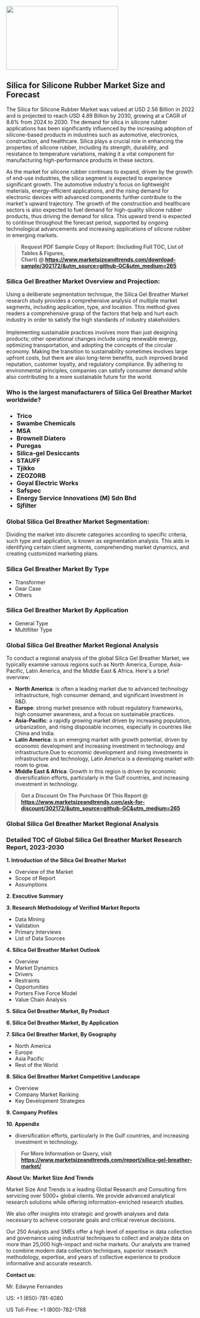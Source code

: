 <p><img class="alignnone size-medium wp-image-20088" src="https://ffe5etoiles.com/wp-content/uploads/2024/12/MST1-300x171.png" alt="" width="300" height="171" /></p><h2>Silica for Silicone Rubber Market Size and Forecast</h2><p>The Silica for Silicone Rubber Market was valued at USD 2.56 Billion in 2022 and is projected to reach USD 4.89 Billion by 2030, growing at a CAGR of 8.6% from 2024 to 2030. The demand for silica in silicone rubber applications has been significantly influenced by the increasing adoption of silicone-based products in industries such as automotive, electronics, construction, and healthcare. Silica plays a crucial role in enhancing the properties of silicone rubber, including its strength, durability, and resistance to temperature variations, making it a vital component for manufacturing high-performance products in these sectors.</p><p>As the market for silicone rubber continues to expand, driven by the growth of end-use industries, the silica segment is expected to experience significant growth. The automotive industry's focus on lightweight materials, energy-efficient applications, and the rising demand for electronic devices with advanced components further contribute to the market's upward trajectory. The growth of the construction and healthcare sectors is also expected to fuel demand for high-quality silicone rubber products, thus driving the demand for silica. This upward trend is expected to continue throughout the forecast period, supported by ongoing technological advancements and increasing applications of silicone rubber in emerging markets.</p></p><blockquote id="" class=""><strong>Request PDF Sample Copy of Report: (Including Full TOC, List of Tables &amp; Figures, Chart)&nbsp;@&nbsp;<strong><a href="https://www.marketsizeandtrends.com/download-sample/302172/&utm_source=github-GC&utm_medium=265" target="_blank">https://www.marketsizeandtrends.com/download-sample/302172/&utm_source=github-GC&utm_medium=265</a></strong></strong></blockquote><h3 id="" class="">Silica Gel Breather Market&nbsp;Overview and Projection:</h3><p id="" class="">Using a deliberate segmentation technique, the Silica Gel Breather Market research study provides a comprehensive analysis of multiple market segments, including application, type, and location. This method gives readers a comprehensive grasp of the factors that help and hurt each industry in order to satisfy the high standards of industry stakeholders. <br /> <br />Implementing sustainable practices involves more than just designing products; other operational changes include using renewable energy, optimizing transportation, and adopting the concepts of the circular economy. Making the transition to sustainability sometimes involves large upfront costs, but there are also long-term benefits, such improved brand reputation, customer loyalty, and regulatory compliance. By adhering to environmental principles, companies can satisfy consumer demand while also contributing to a more sustainable future for the world.</p><h3 id="" class="">Who is the largest manufacturers of&nbsp;Silica Gel Breather Market worldwide?</h3><h3 class=""><p><ul><li>Trico </li><li> Swambe Chemicals </li><li> MSA </li><li> Brownell Diatero </li><li> Puregas </li><li> Silica-gel Desiccants </li><li> STAUFF </li><li> Tjikko </li><li> ZEOZORB </li><li> Goyal Electric Works </li><li> Safspec </li><li> Energy Service Innovations (M) Sdn Bhd </li><li> Sjfilter</li></ul></p></h3><h3 id="" class="">Global&nbsp;Silica Gel Breather Market Segmentation:</h3><p id="" class="">Dividing the market into discrete categories according to specific criteria, such type and application, is known as segmentation analysis. This aids in identifying certain client segments, comprehending market dynamics, and creating customized marketing plans.</p><h3 id="" class="">Silica Gel Breather Market&nbsp;By Type</h3><p><p><ul><li>Transformer</li><li> Gear Case</li><li> Others</p></li></ul></p></p><h3 id="" class="">Silica Gel Breather Market&nbsp;By Application</h3><p class=""><p><ul><li>General Type</li><li> Multifilter Type</li></ul></p></p><h3 id="" class="">Global Silica Gel Breather Market Regional Analysis</h3><p id="" class="">To conduct a regional analysis of the global Silica Gel Breather Market, we typically examine various regions such as North America, Europe, Asia-Pacific, Latin America, and the Middle East &amp; Africa. Here's a brief overview:</p><ul><li><strong>North America</strong>: is often a leading market due to advanced technology infrastructure, high consumer demand, and significant investment in R&amp;D.</li><li><strong>Europe</strong>: strong market presence with robust regulatory frameworks, high consumer awareness, and a focus on sustainable practices.</li><li><strong>Asia-Pacific</strong>: a rapidly growing market driven by increasing population, urbanization, and rising disposable incomes, especially in countries like China and India.</li><li><strong>Latin America</strong>: is an emerging market with growth potential, driven by economic development and increasing investment in technology and infrastructure.Due to economic development and rising investments in infrastructure and technology, Latin America is a developing market with room to grow.</li><li><strong>Middle East &amp; Africa</strong>: Growth in this region is driven by economic diversification efforts, particularly in the Gulf countries, and increasing investment in technology.</li></ul><blockquote id="" class=""><strong>Get a Discount On The Purchase Of This Report @ <strong><a href="https://www.marketsizeandtrends.com/ask-for-discount/302172/&utm_source=github-GC&utm_medium=265" target="_blank">https://www.marketsizeandtrends.com/ask-for-discount/302172/&utm_source=github-GC&utm_medium=265</a></strong></strong></blockquote><h3 id="" class="">Global Silica Gel Breather Market Regional Analysis</h3><h3 id="" class="">Detailed TOC of Global Silica Gel Breather Market Research Report, 2023-2030</h3><p id="" class=""><strong>1. Introduction of the Silica Gel Breather Market</strong></p><ul><li>Overview of the Market</li><li>Scope of Report</li><li>Assumptions</li></ul><p id="" class=""><strong>2. Executive Summary</strong></p><p id="" class=""><strong>3. Research Methodology of Verified Market Reports</strong></p><ul><li>Data Mining</li><li>Validation</li><li>Primary Interviews</li><li>List of Data Sources</li></ul><p id="" class=""><strong>4. Silica Gel Breather Market Outlook</strong></p><ul><li>Overview</li><li>Market Dynamics</li><li>Drivers</li><li>Restraints</li><li>Opportunities</li><li>Porters Five Force Model</li><li>Value Chain Analysis</li></ul><p id="" class=""><strong>5. Silica Gel Breather Market, By Product</strong></p><p id="" class=""><strong>6. Silica Gel Breather Market, By Application</strong></p><p id="" class=""><strong>7. Silica Gel Breather Market, By Geography</strong></p><ul><li>North America</li><li>Europe</li><li>Asia Pacific</li><li>Rest of the World</li></ul><p id="" class=""><strong>8. Silica Gel Breather Market Competitive Landscape</strong></p><ul><li>Overview</li><li>Company Market Ranking</li><li>Key Development Strategies</li></ul><p id="" class=""><strong>9. Company Profiles</strong></p><p id="" class=""><strong>10. Appendix</strong></p><ul><li>diversification efforts, particularly in the Gulf countries, and increasing investment in technology.</li></ul><blockquote id="" class=""><strong>For More Information or Query, visit <strong><strong><a href="https://www.marketsizeandtrends.com/report/silica-gel-breather-market/" target="_blank">https://www.marketsizeandtrends.com/report/silica-gel-breather-market/</a></strong></strong></strong></blockquote><p id="" class=""><strong>About Us: Market Size And Trends</strong></p><p id="" class="">Market Size And Trends is a leading Global Research and Consulting firm servicing over 5000+ global clients. We provide advanced analytical research solutions while offering information-enriched research studies.</p><p id="" class="">We also offer insights into strategic and growth analyses and data necessary to achieve corporate goals and critical revenue decisions.</p><p id="" class="">Our 250 Analysts and SMEs offer a high level of expertise in data collection and governance using industrial techniques to collect and analyze data on more than 25,000 high-impact and niche markets. Our analysts are trained to combine modern data collection techniques, superior research methodology, expertise, and years of collective experience to produce informative and accurate research.</p><p id="" class=""><strong>Contact us:</strong></p><p id="" class="">Mr. Edwyne Fernandes</p><p id="" class="">US: +1 (650)-781-4080</p><p id="" class="">US Toll-Free: +1 (800)-782-1768</p>
